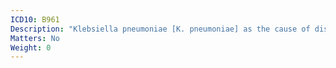 ```yaml
---
ICD10: B961
Description: "Klebsiella pneumoniae [K. pneumoniae] as the cause of diseases classified to other chapters"
Matters: No
Weight: 0
---
```

